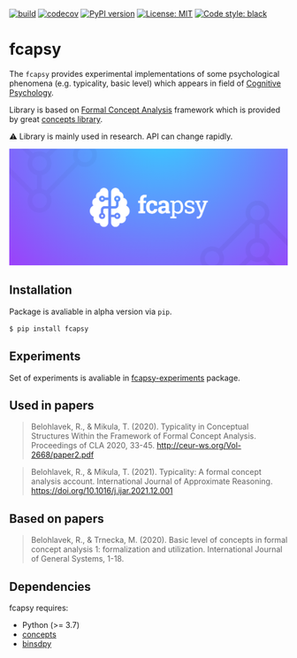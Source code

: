 [![build](https://github.com/mikulatomas/fcapsy/actions/workflows/build.yml/badge.svg?branch=main)](https://github.com/mikulatomas/fcapsy/actions/workflows/build.yml?query=branch%3Amain)
[![codecov](https://codecov.io/gh/mikulatomas/fcapsy/branch/main/graph/badge.svg?token=ky2GUW51mj)](https://codecov.io/gh/mikulatomas/fcapsy)
[![PyPI version](https://badge.fury.io/py/fcapsy.svg)](https://badge.fury.io/py/fcapsy)
[![License: MIT](https://img.shields.io/badge/License-MIT-yellow.svg)](https://opensource.org/licenses/MIT)
[![Code style: black](https://img.shields.io/badge/code%20style-black-000000.svg)](https://github.com/psf/black)

# fcapsy

The `fcapsy` provides experimental implementations of some psychological phenomena (e.g. typicality, basic level) which appears in field of [Cognitive Psychology](https://en.wikipedia.org/wiki/Cognitive_psychology).

Library is based on [Formal Concept Analysis](https://en.wikipedia.org/wiki/Formal_concept_analysis) framework which is provided by great [concepts library](https://github.com/xflr6/concepts).

⚠️ Library is mainly used in research. API can change rapidly.

![logo](https://github.com/mikulatomas/fcapsy/raw/main/logo.png)

## Installation
Package is avaliable in alpha version via `pip`.

```bash
$ pip install fcapsy
```

## Experiments
Set of experiments is avaliable in [fcapsy-experiments](https://github.com/mikulatomas/fcapsy-experiments) package.

## Used in papers
> Belohlavek, R., & Mikula, T. (2020). Typicality in Conceptual Structures Within the Framework of Formal Concept Analysis. Proceedings of CLA 2020, 33-45.
http://ceur-ws.org/Vol-2668/paper2.pdf

> Belohlavek, R., & Mikula, T. (2021). Typicality: A formal concept analysis account. International Journal of Approximate Reasoning.
https://doi.org/10.1016/j.ijar.2021.12.001

## Based on papers
> Belohlavek, R., & Trnecka, M. (2020). Basic level of concepts in formal concept analysis 1: formalization and utilization. International Journal of General Systems, 1-18.

## Dependencies

fcapsy requires:

* Python (>= 3.7)
* [concepts](https://github.com/xflr6/concepts)
* [binsdpy](https://github.com/mikulatomas/binsdpy)
